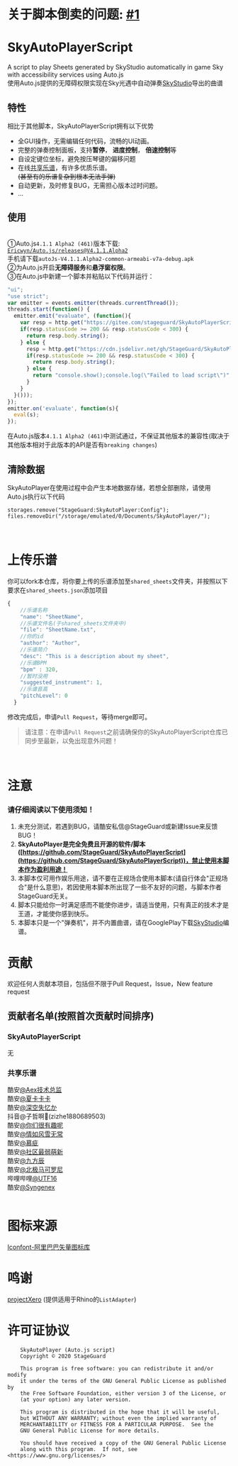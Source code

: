# 关于脚本倒卖的问题: [#1](https://github.com/StageGuard/SkyAutoPlayerScript/issues/1)

# SkyAutoPlayerScript
A script to play Sheets generated by SkyStudio automatically in game Sky with accessibility services using Auto.js
</br>使用Auto.js提供的无障碍权限实现在Sky光遇中自动弹奏[SkyStudio](https://play.google.com/store/apps/details?id=com.Maple.SkyStudio)导出的曲谱

## 特性
相比于其他脚本，SkyAutoPlayerScript拥有以下优势

* 全GUI操作，无需编辑任何代码，流畅的UI动画。
* 完整的弹奏控制面板，支持**暂停**， **进度控制**， **倍速控制**等
* 自设定键位坐标，避免按压琴键的偏移问题
* 在线[共享乐谱](https://github.com/StageGuard/SkyAutoPlayerScript/tree/master/shared_sheets)，有许多优质乐谱。</br>~~(甚至有的乐谱复杂到根本无法手弹)~~
* 自动更新，及时修复BUG，无需担心版本过时问题。
* ...

## 使用
<br>①Auto.js`4.1.1 Alpha2 (461)`版本下载: [`Ericwyn/Auto.js/releases@V4.1.1.Alpha2`](https://github.com/Ericwyn/Auto.js/releases/tag/V4.1.1.Alpha2)
<br>手机请下载`autoJs-V4.1.1.Alpha2-common-armeabi-v7a-debug.apk`
<br>②为Auto.js开启**无障碍服务**和**悬浮窗权限**。
<br>③在Auto.js中新建一个脚本并粘贴以下代码并运行：
```javascript
"ui";
"use strict";
var emitter = events.emitter(threads.currentThread());
threads.start(function() {
  emitter.emit("evaluate", (function(){
    var resp = http.get("https://gitee.com/stageguard/SkyAutoPlayerScript/raw/master/source/SkyAutoplayer.js");
    if(resp.statusCode >= 200 && resp.statusCode < 300) {
      return resp.body.string();
    } else {
      resp = http.get("https://cdn.jsdelivr.net/gh/StageGuard/SkyAutoPlayerScript@" + http.get("https://gitee.com/stageguard/SkyAutoPlayerScript/raw/master/gitVersion").body.string() + "/source/SkyAutoplayer.js");
      if(resp.statusCode >= 200 && resp.statusCode < 300) {
        return resp.body.string();
      } else {
        return "console.show();console.log(\"Failed to load script\")";
      }
	}
  }()));
});
emitter.on('evaluate', function(s){
  eval(s);
});
```

在Auto.js版本`4.1.1 Alpha2 (461)`中测试通过，不保证其他版本的兼容性(取决于其他版本相对于此版本的API是否有`breaking changes`)

## 清除数据
SkyAutoPlayer在使用过程中会产生本地数据存储，若想全部删除，请使用Auto.js执行以下代码
```
storages.remove("StageGuard:SkyAutoPlayer:Config");
files.removeDir("/storage/emulated/0/Documents/SkyAutoPlayer/");
```

<br>

# 上传乐谱

你可以fork本仓库，将你要上传的乐谱添加至`shared_sheets`文件夹，并按照以下要求在`shared_sheets.json`添加项目
```javascript
{
    //乐谱名称
    "name": "SheetName",
    //乐谱文件名(于shared_sheets文件夹中)
    "file": "SheetName.txt",
    //你的id
    "author": "Author",
    //乐谱简介
    "desc": "This is a description about my sheet",
    //乐谱BPM
    "bpm" : 320,
    //暂时没用
    "suggested_instrument": 1,
    //乐谱音高
    "pitchLevel": 0
  }
```

修改完成后，申请`Pull Request`，等待merge即可。
> 请注意：在申请`Pull Request`之前请确保你的SkyAutoPlayerScript仓库已同步至最新，以免出现意外问题！

<br>

# 注意
### 请仔细阅读以下使用须知！

1. 未充分测试，若遇到BUG，请酷安私信@StageGuard或新建Issue来反馈BUG！
2. **SkyAutoPlayer是完全免费且开源的软件/脚本([https://github.com/StageGuard/SkyAutoPlayerScript](https://github.com/StageGuard/SkyAutoPlayerScript))，禁止使用本脚本作为盈利用途！**
3. 本脚本仅可用作娱乐用途，请不要在正规场合使用本脚本(请自行体会\"正规场合\"是什么意思)，若因使用本脚本所出现了一些不友好的问题，与脚本作者StageGuard无关。
4. 脚本只能给你一时满足感而不能使你进步，请适当使用，只有真正的技术才是王道，才能使你感到快乐。
5. 本脚本只是一个"弹奏机"，并不内置曲谱，请在GooglePlay下载[SkyStudio](https://play.google.com/store/apps/details?id=com.Maple.SkyStudio)编谱。

# 贡献
欢迎任何人贡献本项目，包括但不限于Pull Request，Issue，New feature request

## 贡献者名单(按照首次贡献时间排序)

### SkyAutoPlayerScript
无

### 共享乐谱
酷安[@Aex技术总监](http://www.coolapk.com/u/1286879)<br>
酷安[@夏卡卡卡](http://www.coolapk.com/u/2313452)<br>
酷安[@深空失忆か](http://www.coolapk.com/u/3005974)<br>
抖音@子哲啊🌈(zizhe1880689503)<br>
酷安[@你们很有趣呢](http://www.coolapk.com/u/2416229)<br>
酷安[@情如风雪无常](http://www.coolapk.com/u/643670)<br>
酷安[@慕疵](http://www.coolapk.com/u/3286967)<br>
酷安[@社区最弱萌新](http://www.coolapk.com/u/3291313)<br>
酷安[@九方辰](http://www.coolapk.com/u/634078)<br>
酷安[@北极马可罗尼](http://www.coolapk.com/u/463478)<br>
哔哩哔哩[@UTF16](https://space.bilibili.com/623364258)<br>
酷安[@Syngenex](http://www.coolapk.com/u/1093421)<br>
<br>

# 图标来源
[Iconfont-阿里巴巴矢量图标库](https://www.iconfont.cn/)
<br>

# 鸣谢
[projectXero](https://gitee.com/projectXero) (提供适用于Rhino的`ListAdapter`)
<br>

# 许可证协议
```
	SkyAutoPlayer (Auto.js script)
	Copyright © 2020 StageGuard
	
    This program is free software: you can redistribute it and/or modify
    it under the terms of the GNU General Public License as published by
    the Free Software Foundation, either version 3 of the License, or
    (at your option) any later version.

    This program is distributed in the hope that it will be useful,
    but WITHOUT ANY WARRANTY; without even the implied warranty of
    MERCHANTABILITY or FITNESS FOR A PARTICULAR PURPOSE.  See the
    GNU General Public License for more details.

    You should have received a copy of the GNU General Public License
    along with this program.  If not, see <https://www.gnu.org/licenses/>
```